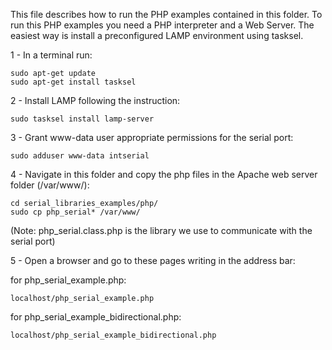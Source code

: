 This file describes how to run the PHP examples contained in this folder. To run this PHP examples you need a PHP interpreter and a Web Server.  The easiest way is install a preconfigured LAMP environment using tasksel.

1 - In a terminal run:

    sudo apt-get update
    sudo apt-get install tasksel

2 - Install LAMP following the instruction:

    sudo tasksel install lamp-server 

3 - Grant www-data user appropriate permissions for the serial port:

    sudo adduser www-data intserial

4 - Navigate in this folder and copy the php files in the Apache web server folder (/var/www/):

    cd serial_libraries_examples/php/
    sudo cp php_serial* /var/www/

(Note: php_serial.class.php is the library we use to communicate with the serial port)

5 - Open a browser and go to these pages writing in the address bar:

for php_serial_example.php:

    localhost/php_serial_example.php

for php_serial_example_bidirectional.php:

    localhost/php_serial_example_bidirectional.php




